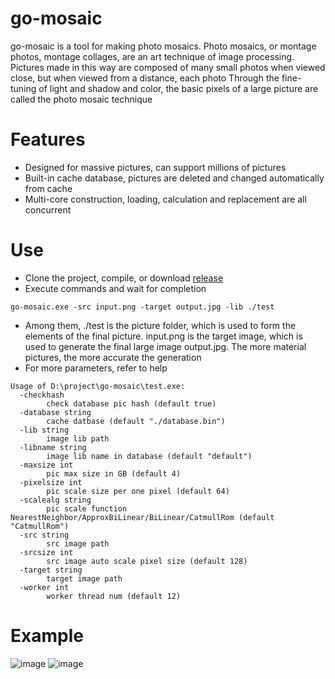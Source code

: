 # go-mosaic
go-mosaic is a tool for making photo mosaics. Photo mosaics, or montage photos, montage collages, are an art technique of image processing. Pictures made in this way are composed of many small photos when viewed close, but when viewed from a distance, each photo Through the fine-tuning of light and shadow and color, the basic pixels of a large picture are called the photo mosaic technique

# Features
* Designed for massive pictures, can support millions of pictures
* Built-in cache database, pictures are deleted and changed automatically from cache
* Multi-core construction, loading, calculation and replacement are all concurrent

# Use
* Clone the project, compile, or download [release](https://github.com/esrrhs/go-mosaic/releases)
* Execute commands and wait for completion
```
go-mosaic.exe -src input.png -target output.jpg -lib ./test
```
* Among them, ./test is the picture folder, which is used to form the elements of the final picture. input.png is the target image, which is used to generate the final large image output.jpg. The more material pictures, the more accurate the generation
* For more parameters, refer to help
```
Usage of D:\project\go-mosaic\test.exe:
  -checkhash
    	check database pic hash (default true)
  -database string
    	cache datbase (default "./database.bin")
  -lib string
    	image lib path
  -libname string
    	image lib name in database (default "default")
  -maxsize int
    	pic max size in GB (default 4)
  -pixelsize int
    	pic scale size per one pixel (default 64)
  -scalealg string
    	pic scale function NearestNeighbor/ApproxBiLinear/BiLinear/CatmullRom (default "CatmullRom")
  -src string
    	src image path
  -srcsize int
    	src image auto scale pixel size (default 128)
  -target string
    	target image path
  -worker int
    	worker thread num (default 12)
```

# Example
![image](input.png)
![image](smalloutput.png)


